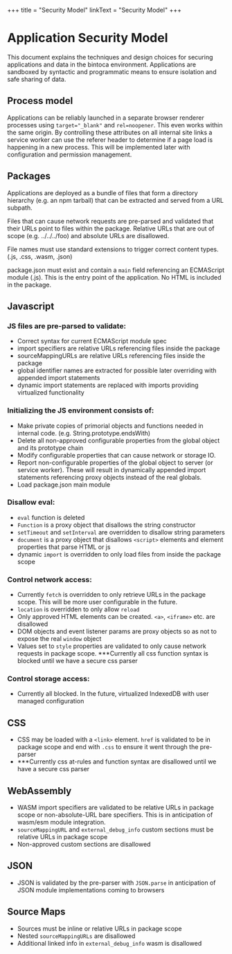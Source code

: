 +++
title = "Security Model"
linkText = "Security Model"
+++

# Application Security Model

This document explains the techniques and design choices for securing applications and data in the bintoca environment. Applications are sandboxed by syntactic and programmatic means to ensure isolation and safe sharing of data.

## Process model

Applications can be reliably launched in a separate browser renderer processes using `target="_blank"` and `rel=noopener`. This even works within the same origin. By controlling these attributes on all internal site links a  service worker can use the referer header to determine if a page load is happening in a new process. This will be implemented later with configuration and permission management.

## Packages

Applications are deployed as a bundle of files that form a directory hierarchy (e.g. an npm tarball) that can be extracted and served from a URL subpath. 

Files that can cause network requests are pre-parsed and validated that their URLs point to files within the package. Relative URLs that are out of scope (e.g. ../../../foo) and absolute URLs are disallowed.

File names must use standard extensions to trigger correct content types. (.js, .css, .wasm, .json)

package.json must exist and contain a `main` field referencing an ECMAScript module (.js). This is the entry point of the application. No HTML is included in the package.

## Javascript

### JS files are pre-parsed to validate:

- Correct syntax for current ECMAScript module spec
- import specifiers are relative URLs referencing files inside the package
- sourceMappingURLs are relative URLs referencing files inside the package
- global identifier names are extracted for possible later overriding with appended import statements
- dynamic import statements are replaced with imports providing virtualized functionality

### Initializing the JS environment consists of:

- Make private copies of primorial objects and functions needed in internal code. (e.g. String.prototype.endsWith)
- Delete all non-approved configurable properties from the global object and its prototype chain
- Modify configurable properties that can cause network or storage IO.
- Report non-configurable properties of the global object to server (or service worker). These will result in dynamically appended import statements referencing proxy objects instead of the real globals.
- Load package.json main module

### Disallow eval:

- `eval` function is deleted
- `Function` is a proxy object that disallows the string constructor
- `setTimeout` and `setInterval` are overridden to disallow string parameters
- `document` is a proxy object that disallows `<script>` elements and element properties that parse HTML or js
- dynamic `import` is overridden to only load files from inside the package scope

### Control network access:

- Currently `fetch` is overridden to only retrieve URLs in the package scope. This will be more user configurable in the future.
- `location` is overridden to only allow `reload`
- Only approved HTML elements can be created. `<a>`, `<iframe>` etc. are disallowed 
- DOM objects and event listener params are proxy objects so as not to expose the real `window` object
- Values set to `style` properties are validated to only cause network requests in package scope. ***Currently all css function syntax is blocked until we have a secure css parser

### Control storage access:

- Currently all blocked. In the future, virtualized IndexedDB with user managed configuration

## CSS

- CSS may be loaded with a `<link>` element. `href` is validated to be in package scope and end with `.css` to ensure it went through the pre-parser
- ***Currently css at-rules and function syntax are disallowed until we have a secure css parser

## WebAssembly

- WASM import specifiers are validated to be relative URLs in package scope or non-absolute-URL bare specifiers. This is in anticipation of wasm/esm module integration.
- `sourceMappingURL` and `external_debug_info` custom sections must be relative URLs in package scope
- Non-approved custom sections are disallowed

## JSON

- JSON is validated by the pre-parser with `JSON.parse` in anticipation of JSON module implementations coming to browsers

## Source Maps

- Sources must be inline or relative URLs in package scope
- Nested `sourceMappingURLs` are disallowed
- Additional linked info in `external_debug_info` wasm is disallowed